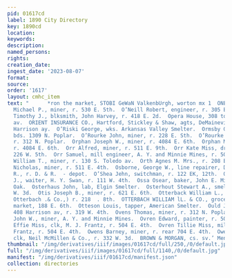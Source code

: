 ```yaml
---
pid: 01617cd
label: 1890 City Directory
key: 1890cd
location: 
keywords: 
description: 
named_persons: 
rights: 
creation_date: 
ingest_date: '2023-08-07'
format: 
source: 
order: '1617'
layout: cmhc_item
text: "      *ron the market, STOBI GeWaN ValkenbUrgh, worton mx 1  ONE 204 OWE  O’Neill
  Michael P., miner, r. 530 E. 5th.  O’Neill Robert, engineer, r. 305 E. 5th.  O’Neill
  Timothy J., blksmith, John Harvey, r. 418 E. 2d.  Opera House, 308 to 312 Harrison
  av.  ORIENT INSURANCE CO., Hartford, Stickley & Shaw, agts, DeMaineville Blk, 60
  Harrison ay.  O’Riski George, wks. Arkansas Valley Smelter.  Ormsby George, brakeman,
  bds. 1309 N. Poplar.  O’Rourke John, miner, r. 228 E. Sth.  O’Rourke Thomas, miner,
  r. 312 N. Poplar.  Orphan Joseph W., miner, r. 4084 E. 6th.  Orphan Mary Ann Mrs.,
  r. 4084 E. 6th.  Orr Alfred, miner, r. 511 E. 9th.  Orr Kate Miss, dressmkr, r.
  226 W. 5th.  Orr Samuel, mill engineer, A. Y. and Minnie Mines, r. 502 E. 34.  Orr
  William T., miner, r. 130 S. Toledo av.  Orth Agnes M. Mrs., r. 208 E. 10th.  O’Ryan
  Nicholas, miner, r. 511 E. 4th.  Osborne, George W., line repairer, D. & R. G. R.
  R., r. D. & R.  - depot.  O’Shea Jehn, switchman, r. 122 EK, 12th.  O’Shields John
  J., waiter, H. Y. Swan, r. 111 W. 4th.  Ossa Osear, baker, John E. Miller, r. 107
  Oak.  Osterhaus John, lab, Elgin Smelter.  Osterhout Stewart A., smelter, r. 505
  W. 3d.  Otis Joseph B., miner, r. 621 E. 6th.  Otterback William L., (William L.
  Otterbach .& Co.,) r. 218  . 8th.  OTTERBACH WILLIAM lL. & CO., grocers and meat
  market, 188 E. 6th.  Otteson Louis, tapper, American Smelter.  Ould John G., barber,
  408 Harrison av, r. 319 W. 4th.  Ovens Thomas, miner, r. 312 N. Poplar.  Overby
  John W., miner, A. Y. and Minnie Mines.  Ovren Edward, painter, r. 504 E, 4th.  Ovren
  Effie Miss, clk, M. J. Frantz, r. 504 E. 4th.  Ovren Tillie Miss, milliner, M. J.
  Frantz, r. 504 E. 4th.  Owens Barney, miner, r. rear 704 E. 4th.  Owens John E.,
  clk, Neil McMillen & Co., r. 332 W. 3d.  BROWN & MORGAN, cs. sv.’ Men’s Furnishers "
thumbnail: "/img/derivatives/iiif/images/01617cd/full/250,/0/default.jpg"
full: "/img/derivatives/iiif/images/01617cd/full/1140,/0/default.jpg"
manifest: "/img/derivatives/iiif/01617cd/manifest.json"
collection: directories
---
```

